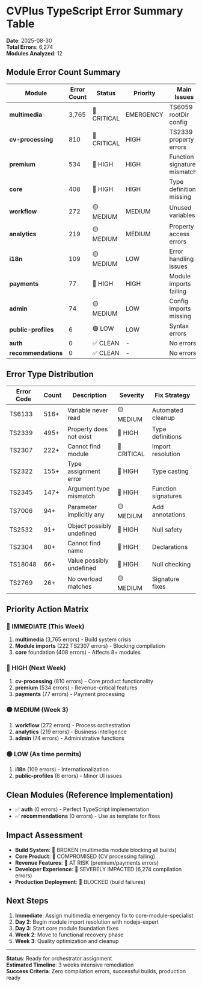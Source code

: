 # CVPlus TypeScript Error Summary Table

**Date**: 2025-08-30  
**Total Errors**: 6,274  
**Modules Analyzed**: 12  

## Module Error Count Summary

| Module | Error Count | Status | Priority | Main Issues | Specialist Required |
|--------|-------------|---------|----------|-------------|-------------------|
| **multimedia** | 3,765 | 🔴 CRITICAL | EMERGENCY | TS6059 rootDir config | core-module-specialist |
| **cv-processing** | 810 | 🔴 CRITICAL | HIGH | TS2339 property errors | cv-processing-specialist |
| **premium** | 534 | 🔴 HIGH | HIGH | Function signature mismatch | premium-specialist |
| **core** | 408 | 🔴 HIGH | HIGH | Type definitions missing | core-module-specialist |
| **workflow** | 272 | 🟡 MEDIUM | MEDIUM | Unused variables | workflow-specialist |
| **analytics** | 219 | 🟡 MEDIUM | MEDIUM | Property access errors | analytics-specialist |
| **i18n** | 109 | 🟡 MEDIUM | LOW | Error handling issues | i18n-specialist |
| **payments** | 77 | 🔴 HIGH | HIGH | Module imports failing | payments-specialist |
| **admin** | 74 | 🟡 MEDIUM | LOW | Config imports missing | admin-specialist |
| **public-profiles** | 6 | 🟢 LOW | LOW | Syntax errors | frontend-developer |
| **auth** | 0 | ✅ CLEAN | - | No errors | - |
| **recommendations** | 0 | ✅ CLEAN | - | No errors | - |

## Error Type Distribution

| Error Code | Count | Description | Severity | Fix Strategy |
|------------|-------|-------------|----------|--------------|
| TS6133 | 516+ | Variable never read | 🟡 MEDIUM | Automated cleanup |
| TS2339 | 495+ | Property does not exist | 🔴 HIGH | Type definitions |
| TS2307 | 222+ | Cannot find module | 🔴 CRITICAL | Import resolution |
| TS2322 | 155+ | Type assignment error | 🔴 HIGH | Type casting |
| TS2345 | 147+ | Argument type mismatch | 🔴 HIGH | Function signatures |
| TS7006 | 94+ | Parameter implicitly any | 🟡 MEDIUM | Add annotations |
| TS2532 | 91+ | Object possibly undefined | 🔴 HIGH | Null safety |
| TS2304 | 80+ | Cannot find name | 🔴 HIGH | Declarations |
| TS18048 | 66+ | Value possibly undefined | 🔴 HIGH | Null checking |
| TS2769 | 26+ | No overload matches | 🟡 MEDIUM | Signature fixes |

## Priority Action Matrix

### 🚨 IMMEDIATE (This Week)
1. **multimedia** (3,765 errors) - Build system crisis
2. **Module imports** (222 TS2307 errors) - Blocking compilation
3. **core** foundation (408 errors) - Affects 8+ modules

### 🔴 HIGH (Next Week)  
1. **cv-processing** (810 errors) - Core product functionality
2. **premium** (534 errors) - Revenue-critical features  
3. **payments** (77 errors) - Payment processing

### 🟡 MEDIUM (Week 3)
1. **workflow** (272 errors) - Process orchestration
2. **analytics** (219 errors) - Business intelligence
3. **admin** (74 errors) - Administrative functions

### 🟢 LOW (As time permits)
1. **i18n** (109 errors) - Internationalization
2. **public-profiles** (6 errors) - Minor UI issues

## Clean Modules (Reference Implementation)
- ✅ **auth** (0 errors) - Perfect TypeScript implementation
- ✅ **recommendations** (0 errors) - Use as template for fixes

## Impact Assessment
- **Build System**: 🔴 BROKEN (multimedia module blocking all builds)
- **Core Product**: 🔴 COMPROMISED (CV processing failing)
- **Revenue Features**: 🔴 AT RISK (premium/payments errors)
- **Developer Experience**: 🔴 SEVERELY IMPACTED (6,274 compilation errors)
- **Production Deployment**: 🔴 BLOCKED (build failures)

## Next Steps
1. **Immediate**: Assign multimedia emergency fix to core-module-specialist
2. **Day 2**: Begin module import resolution with nodejs-expert
3. **Day 3**: Start core module foundation fixes
4. **Week 2**: Move to functional recovery phase
5. **Week 3**: Quality optimization and cleanup

---
**Status**: Ready for orchestrator assignment  
**Estimated Timeline**: 3 weeks intensive remediation  
**Success Criteria**: Zero compilation errors, successful builds, production ready